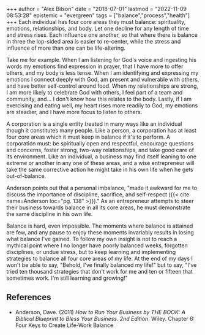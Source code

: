 +++
author = "Alex Bilson"
date = "2018-07-01"
lastmod = "2022-11-09 08:53:28"
epistemic = "evergreen"
tags = ["balance","process","health"]
+++
Each individual has four core areas they must balance: spirituality, emotions, relationships, and body. Let one decline for any length of time and stress rises. Each influence one another, so that where there is balance in three the lop-sided area is easier to re-center, while the stress and influence of more than one can be life-altering.

Take me for example. When I am listening for God's voice and ingesting his words my emotions find expression in prayer, that I have more to offer others, and my body is less tense. When I am identifying and expressing my emotions I connect deeply with God, am present and vulnerable with others, and have better self-control around food. When my relationships are strong, I am more likely to celebrate God with others, I feel part of a team and community, and... I don't know how this relates to the body. Lastly, if I am exercising and eating well, my heart rises more readily to God, my emotions are steadier, and I have more focus to listen to others.

A corporation is a single entity treated in many ways like an individual though it constitutes many people. Like a person, a corporation has at least four core areas which it must keep in balance if it's to perform. A corporation must: be spiritually open and respectful, encourage questions and concerns, foster strong, two-way relationships, and take good care of its environment. Like an individual, a business may find itself leaning to one extreme or another in any one of these areas, and a wise entrepreneur will take the same corrective action he might take in his own life when he gets out-of-balance.

Anderson points out that a personal imbalance, "made it awkward for me to discuss the importance of discipline, sacrifice, and self-respect ({{< cite name=Anderson loc="pg. 138" >}})." As an entrepreneur attempts to steer their business towards balance in all its core areas, he must demonstrate the same discipline in his own life.

Balance is hard, even impossible. The moments where balance is attained are few, and any pause to enjoy these moments invariably results in losing what balance I've gained. To follow my own insight is not to reach a mythical point where I no longer have poorly balanced weeks, forgotten disciplines, or undue stress, but to keep learning and implementing strategies to balance all four core areas of my life. At the end of my days I won't be able to say, "Behold, I've finally balanced my life!" but to say, "I've tried ten thousand strategies that don't work for me and ten or fifteen that sometimes work. I'm still learning and growing!"

## References

- Anderson, Dave. (2011) _How to Run Your Business by THE BOOK: A Biblical Blueprint to Bless Your Business. 2nd Edition_. Wiley. Chapter 6: Four Keys to Create Life-Work Balance
